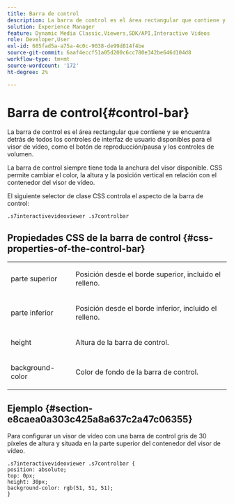 ```yaml
---
title: Barra de control
description: La barra de control es el área rectangular que contiene y se encuentra detrás de todos los controles de interfaz de usuario disponibles para el visor de vídeo, como el botón de reproducción/pausa y los controles de volumen.
solution: Experience Manager
feature: Dynamic Media Classic,Viewers,SDK/API,Interactive Videos
role: Developer,User
exl-id: 685fad5a-a75a-4c0c-9038-de99d814f4be
source-git-commit: 6aaf4eccf51a05d200c6cc780e342be646d104d8
workflow-type: tm+mt
source-wordcount: '172'
ht-degree: 2%

---
```


# Barra de control{#control-bar}

La barra de control es el área rectangular que contiene y se encuentra detrás de todos los controles de interfaz de usuario disponibles para el visor de vídeo, como el botón de reproducción/pausa y los controles de volumen.

<!--<a id="section_061E550C1C1D4DB2BD663A898895B38C"></a>-->

La barra de control siempre tiene toda la anchura del visor disponible. CSS permite cambiar el color, la altura y la posición vertical en relación con el contenedor del visor de vídeo.

El siguiente selector de clase CSS controla el aspecto de la barra de control:

```
.s7interactivevideoviewer .s7controlbar
```

## Propiedades CSS de la barra de control {#css-properties-of-the-control-bar}

<table id="table_C48C56E696304C9BAFEE71BA9EA9A174"> 
 <tbody> 
  <tr> 
   <td colname="col1"> <p> <span class="codeph"> parte superior </span> </p> </td> 
   <td colname="col2"> <p>Posición desde el borde superior, incluido el relleno. </p> </td> 
  </tr> 
  <tr> 
   <td colname="col1"> <p> <span class="codeph"> parte inferior </span> </p> </td> 
   <td colname="col2"> <p> Posición desde el borde inferior, incluido el relleno. </p> </td> 
  </tr> 
  <tr> 
   <td colname="col1"> <p> <span class="codeph"> height </span> </p> </td> 
   <td colname="col2"> <p>Altura de la barra de control. </p> </td> 
  </tr> 
  <tr> 
   <td colname="col1"> <p> <span class="codeph"> background-color </span> </p> </td> 
   <td colname="col2"> <p>Color de fondo de la barra de control. </p> </td> 
  </tr> 
 </tbody> 
</table>

## Ejemplo {#section-e8caea0a303c425a8a637c2a47c06355}

Para configurar un visor de vídeo con una barra de control gris de 30 píxeles de altura y situada en la parte superior del contenedor del visor de vídeo.

```
.s7interactivevideoviewer .s7controlbar {  
position: absolute; 
top: 0px; 
height: 30px; 
background-color: rgb(51, 51, 51); 
}
```
